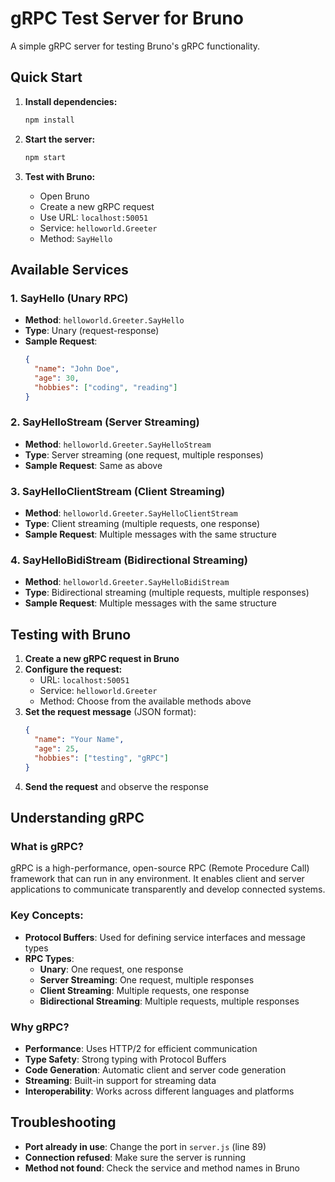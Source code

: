 # gRPC Test Server for Bruno

A simple gRPC server for testing Bruno's gRPC functionality.

## Quick Start

1. **Install dependencies:**
   ```bash
   npm install
   ```

2. **Start the server:**
   ```bash
   npm start
   ```

3. **Test with Bruno:**
   - Open Bruno
   - Create a new gRPC request
   - Use URL: `localhost:50051`
   - Service: `helloworld.Greeter`
   - Method: `SayHello`

## Available Services

### 1. SayHello (Unary RPC)
- **Method**: `helloworld.Greeter.SayHello`
- **Type**: Unary (request-response)
- **Sample Request**:
  ```json
  {
    "name": "John Doe",
    "age": 30,
    "hobbies": ["coding", "reading"]
  }
  ```

### 2. SayHelloStream (Server Streaming)
- **Method**: `helloworld.Greeter.SayHelloStream`
- **Type**: Server streaming (one request, multiple responses)
- **Sample Request**: Same as above

### 3. SayHelloClientStream (Client Streaming)
- **Method**: `helloworld.Greeter.SayHelloClientStream`
- **Type**: Client streaming (multiple requests, one response)
- **Sample Request**: Multiple messages with the same structure

### 4. SayHelloBidiStream (Bidirectional Streaming)
- **Method**: `helloworld.Greeter.SayHelloBidiStream`
- **Type**: Bidirectional streaming (multiple requests, multiple responses)
- **Sample Request**: Multiple messages with the same structure

## Testing with Bruno

1. **Create a new gRPC request in Bruno**
2. **Configure the request:**
   - URL: `localhost:50051`
   - Service: `helloworld.Greeter`
   - Method: Choose from the available methods above
3. **Set the request message** (JSON format):
   ```json
   {
     "name": "Your Name",
     "age": 25,
     "hobbies": ["testing", "gRPC"]
   }
   ```
4. **Send the request** and observe the response

## Understanding gRPC

### What is gRPC?
gRPC is a high-performance, open-source RPC (Remote Procedure Call) framework that can run in any environment. It enables client and server applications to communicate transparently and develop connected systems.

### Key Concepts:
- **Protocol Buffers**: Used for defining service interfaces and message types
- **RPC Types**:
  - **Unary**: One request, one response
  - **Server Streaming**: One request, multiple responses
  - **Client Streaming**: Multiple requests, one response
  - **Bidirectional Streaming**: Multiple requests, multiple responses

### Why gRPC?
- **Performance**: Uses HTTP/2 for efficient communication
- **Type Safety**: Strong typing with Protocol Buffers
- **Code Generation**: Automatic client and server code generation
- **Streaming**: Built-in support for streaming data
- **Interoperability**: Works across different languages and platforms

## Troubleshooting

- **Port already in use**: Change the port in `server.js` (line 89)
- **Connection refused**: Make sure the server is running
- **Method not found**: Check the service and method names in Bruno 
